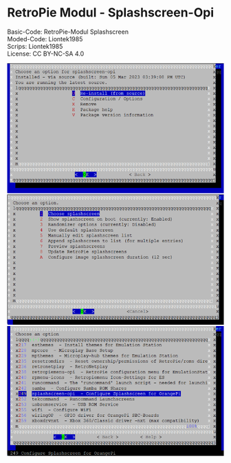 # RetroPie Modul - Splashscreen-Opi

Basic-Code:	RetroPie-Modul Splashscreen</br>
Moded-Code:	Liontek1985</br>
Scrips:		Liontek1985</br>
License:	CC BY-NC-SA 4.0</br>

![pic001](https://github.com/microplay-hub/mpcore-library/raw/main/Imagebase/_Moduls/splashscreen-opi-modul.png "Modul Picture")
![pic002](https://github.com/microplay-hub/mpcore-library/raw/main/Imagebase/_Moduls/splashscreen-opi-modul-cf.png "Modul Picture")
![pic003](https://github.com/microplay-hub/mpcore-library/raw/main/Imagebase/_Moduls/cfg-splashscreen-opi.png "Modul Picture")
